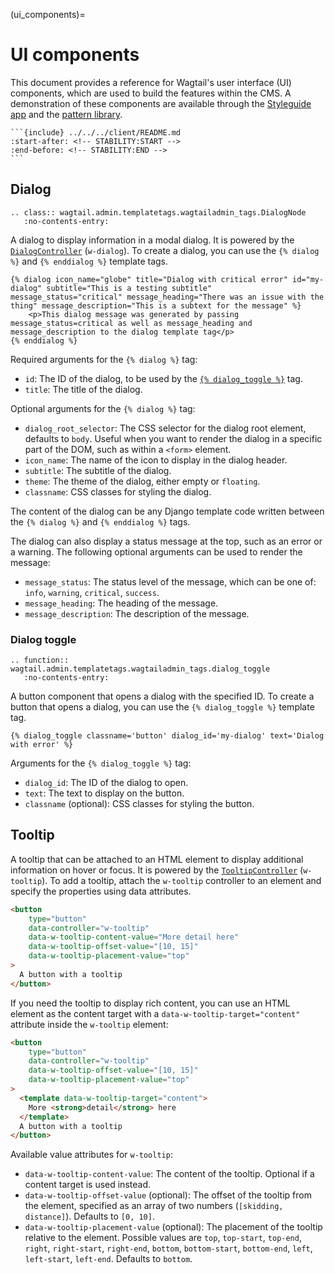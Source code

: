 (ui_components)=

# UI components

This document provides a reference for Wagtail's user interface (UI) components, which are used to build the features within the CMS. A demonstration of these components are available through the [Styleguide app](styleguide) and the [pattern library](pattern_library).

````{note}
```{include} ../../../client/README.md
:start-after: <!-- STABILITY:START -->
:end-before: <!-- STABILITY:END -->
```
````

## Dialog

```{eval-rst}
.. class:: wagtail.admin.templatetags.wagtailadmin_tags.DialogNode
   :no-contents-entry:
```

A dialog to display information in a modal dialog. It is powered by the [`DialogController`](controller:DialogController) (`w-dialog`). To create a dialog, you can use the `{% dialog %}` and `{% enddialog %}` template tags.

```html+django
{% dialog icon_name="globe" title="Dialog with critical error" id="my-dialog" subtitle="This is a testing subtitle" message_status="critical" message_heading="There was an issue with the thing" message_description="This is a subtext for the message" %}
    <p>This dialog message was generated by passing message_status=critical as well as message_heading and message_description to the dialog template tag</p>
{% enddialog %}
```

Required arguments for the `{% dialog %}` tag:

- `id`: The ID of the dialog, to be used by the [`{% dialog_toggle %}`](dialog_toggle) tag.
- `title`: The title of the dialog.

Optional arguments for the `{% dialog %}` tag:

- `dialog_root_selector`: The CSS selector for the dialog root element, defaults to `body`. Useful when you want to render the dialog in a specific part of the DOM, such as within a `<form>` element.
- `icon_name`: The name of the icon to display in the dialog header.
- `subtitle`: The subtitle of the dialog.
- `theme`: The theme of the dialog, either empty or `floating`.
- `classname`: CSS classes for styling the dialog.

The content of the dialog can be any Django template code written between the `{% dialog %}` and `{% enddialog %}` tags.

The dialog can also display a status message at the top, such as an error or a warning. The following optional arguments can be used to render the message:

- `message_status`: The status level of the message, which can be one of: `info`, `warning`, `critical`, `success`.
- `message_heading`: The heading of the message.
- `message_description`: The description of the message.

### Dialog toggle

```{eval-rst}
.. function:: wagtail.admin.templatetags.wagtailadmin_tags.dialog_toggle
   :no-contents-entry:
```

A button component that opens a dialog with the specified ID. To create a button that opens a dialog, you can use the `{% dialog_toggle %}` template tag.

```html+django
{% dialog_toggle classname='button' dialog_id='my-dialog' text='Dialog with error' %}
```

Arguments for the `{% dialog_toggle %}` tag:

- `dialog_id`: The ID of the dialog to open.
- `text`: The text to display on the button.
- `classname` (optional): CSS classes for styling the button.

## Tooltip

A tooltip that can be attached to an HTML element to display additional information on hover or focus. It is powered by the [`TooltipController`](controller:TooltipController) (`w-tooltip`). To add a tooltip, attach the `w-tooltip` controller to an element and specify the properties using data attributes.

```html
<button
    type="button"
    data-controller="w-tooltip"
    data-w-tooltip-content-value="More detail here"
    data-w-tooltip-offset-value="[10, 15]"
    data-w-tooltip-placement-value="top"
>
  A button with a tooltip
</button>
```

If you need the tooltip to display rich content, you can use an HTML element as the content target with a `data-w-tooltip-target="content"` attribute inside the `w-tooltip` element:

```html
<button
    type="button"
    data-controller="w-tooltip"
    data-w-tooltip-offset-value="[10, 15]"
    data-w-tooltip-placement-value="top"
>
  <template data-w-tooltip-target="content">
    More <strong>detail</strong> here
  </template>
  A button with a tooltip
</button>
```

Available value attributes for `w-tooltip`:

- `data-w-tooltip-content-value`: The content of the tooltip. Optional if a content target is used instead.
- `data-w-tooltip-offset-value` (optional): The offset of the tooltip from the element, specified as an array of two numbers (`[skidding, distance]`). Defaults to `[0, 10]`.
- `data-w-tooltip-placement-value` (optional): The placement of the tooltip relative to the element. Possible values are `top`, `top-start`, `top-end`, `right`, `right-start`, `right-end`, `bottom`, `bottom-start`, `bottom-end`, `left`, `left-start`, `left-end`. Defaults to `bottom`.
